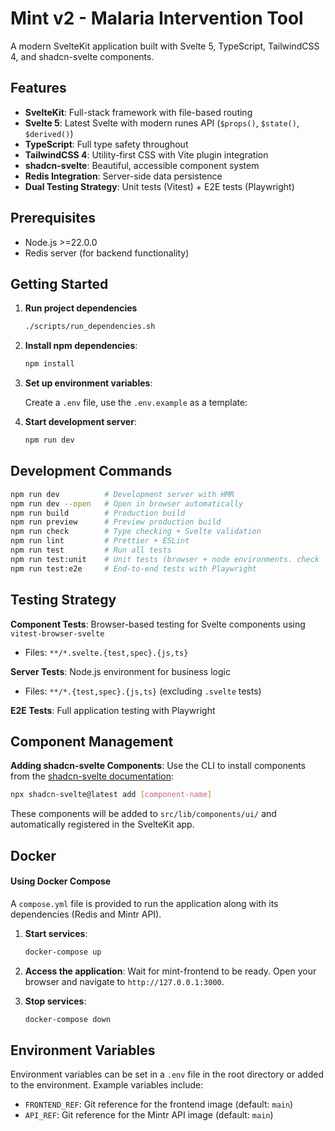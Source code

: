 # Mint v2 - Malaria Intervention Tool

A modern SvelteKit application built with Svelte 5, TypeScript, TailwindCSS 4, and shadcn-svelte components.

## Features

- **SvelteKit**: Full-stack framework with file-based routing
- **Svelte 5**: Latest Svelte with modern runes API (`$props()`, `$state()`, `$derived()`)
- **TypeScript**: Full type safety throughout
- **TailwindCSS 4**: Utility-first CSS with Vite plugin integration
- **shadcn-svelte**: Beautiful, accessible component system
- **Redis Integration**: Server-side data persistence
- **Dual Testing Strategy**: Unit tests (Vitest) + E2E tests (Playwright)

## Prerequisites

- Node.js >=22.0.0
- Redis server (for backend functionality)

## Getting Started

1. **Run project dependencies**

   ```sh
   ./scripts/run_dependencies.sh
   ```

2. **Install npm dependencies**:

   ```sh
   npm install
   ```

3. **Set up environment variables**:

   Create a `.env` file, use the `.env.example` as a template:

4. **Start development server**:

   ```sh
   npm run dev
   ```

## Development Commands

```sh
npm run dev          # Development server with HMR
npm run dev --open   # Open in browser automatically
npm run build        # Production build
npm run preview      # Preview production build
npm run check        # Type checking + Svelte validation
npm run lint         # Prettier + ESLint
npm run test         # Run all tests
npm run test:unit    # Unit tests (browser + node environments. check `vitest.config.ts` for details)
npm run test:e2e     # End-to-end tests with Playwright
```

## Testing Strategy

**Component Tests**: Browser-based testing for Svelte components using `vitest-browser-svelte`

- Files: `**/*.svelte.{test,spec}.{js,ts}`

**Server Tests**: Node.js environment for business logic

- Files: `**/*.{test,spec}.{js,ts}` (excluding `.svelte` tests)

**E2E Tests**: Full application testing with Playwright

## Component Management

**Adding shadcn-svelte Components**: Use the CLI to install components from the [shadcn-svelte documentation](https://www.shadcn-svelte.com/docs/components):

```sh
npx shadcn-svelte@latest add [component-name]
```

These components will be added to `src/lib/components/ui/` and automatically registered in the SvelteKit app.

## Docker

#### Using Docker Compose

A `compose.yml` file is provided to run the application along with its dependencies (Redis and Mintr API).

1. **Start services**:

   ```sh
   docker-compose up
   ```

2. **Access the application**:
   Wait for mint-frontend to be ready. Open your browser and navigate to `http://127.0.0.1:3000`.
3. **Stop services**:

   ```sh
   docker-compose down
   ```

## Environment Variables

Environment variables can be set in a `.env` file in the root directory or added to the environment. Example variables include:

- `FRONTEND_REF`: Git reference for the frontend image (default: `main`)
- `API_REF`: Git reference for the Mintr API image (default: `main`)
